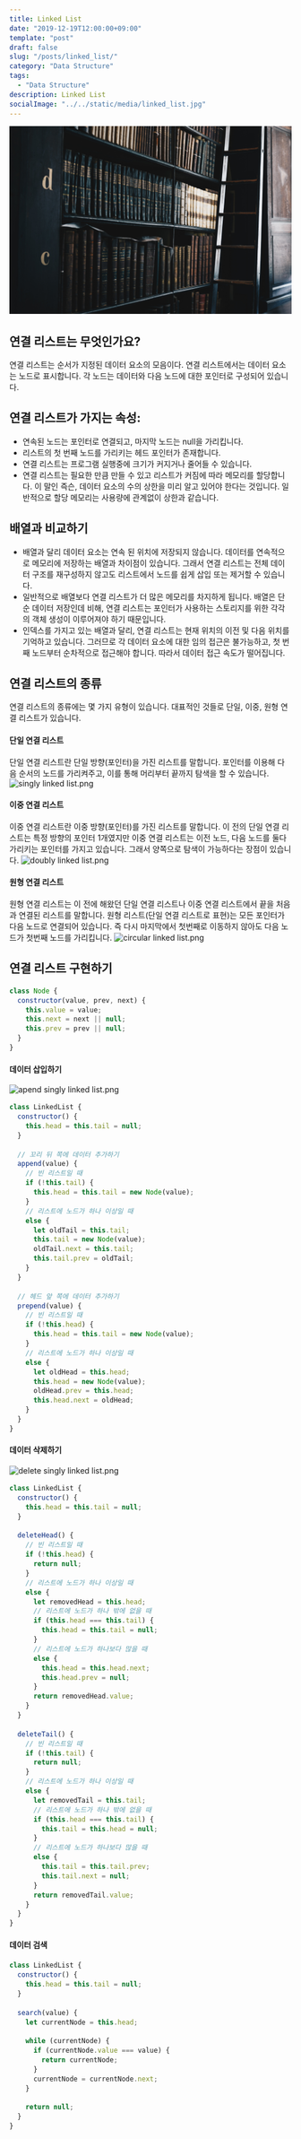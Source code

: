 ```yaml
---
title: Linked List
date: "2019-12-19T12:00:00+09:00"
template: "post"
draft: false
slug: "/posts/linked_list/"
category: "Data Structure"
tags:
  - "Data Structure"
description: Linked List
socialImage: "../../static/media/linked_list.jpg"
---
```


<img src="../../static/media/linked_list.jpg">

## 연결 리스트는 무엇인가요?

연결 리스트는 순서가 지정된 데이터 요소의 모음이다. 연결 리스트에서는 데이터 요소는 노드로 표시합니다. 각 노드는 데이터와 다음 노드에 대한 포인터로 구성되어 있습니다.

## 연결 리스트가 가지는 속성:

- 연속된 노드는 포인터로 연결되고, 마지막 노드는 null을 가리킵니다.
- 리스트의 첫 번째 노드를 가리키는 헤드 포인터가 존재합니다.
- 연결 리스트는 프로그램 실행중에 크기가 커지거나 줄어들 수 있습니다.
- 연결 리스트는 필요한 만큼 만들 수 있고 리스트가 커짐에 따라 메모리를 할당합니다. 이 말인 즉슨, 데이터 요소의 수의 상한을 미리 알고 있어야 한다는 것입니다. 일반적으로 할당 메모리는 사용량에 관계없이 상한과 같습니다.

## 배열과 비교하기

- 배열과 달리 데이터 요소는 연속 된 위치에 저장되지 않습니다. 데이터를 연속적으로 메모리에 저장하는 배열과 차이점이 있습니다. 그래서 연결 리스트는 전체 데이터 구조를 재구성하지 않고도 리스트에서 노드를 쉽게 삽입 또는 제거할 수 있습니다.
- 일반적으로 배열보다 연결 리스트가 더 많은 메모리를 차지하게 됩니다. 배열은 단순 데이터 저장인데 비해, 연결 리스트는 포인터가 사용하는 스토리지를 위한 각각의 객체 생성이 이루어져야 하기 때문입니다.
- 인덱스를 가지고 있는 배열과 달리, 연결 리스트는 현재 위치의 이전 및 다음 위치를 기억하고 있습니다. 그러므로 각 데이터 요소에 대한 임의 접근은 불가능하고, 첫 번째 노드부터 순차적으로 접근해야 합니다. 따라서 데이터 접근 속도가 떨어집니다.

## 연결 리스트의 종류

연결 리스트의 종류에는 몇 가지 유형이 있습니다. 대표적인 것들로 단일, 이중, 원형 연결 리스트가 있습니다.

#### 단일 연결 리스트

단일 연결 리스트란 단일 방향(포인터)을 가진 리스트를 말합니다. 포인터를 이용해 다음 순서의 노드를 가리켜주고, 이를 통해 머리부터 끝까지 탐색을 할 수 있습니다.
![singly linked list.png](https://images.velog.io/post-images/qkrcndtlr123/f0fe2df0-1ccb-11ea-a3f0-67eb27cac529/singly-linked-list.png)

#### 이중 연결 리스트

이중 연결 리스트란 이중 방향(포인터)를 가진 리스트를 말합니다. 이 전의 단일 연결 리스트는 특정 방향의 포인터 1개였지만 이중 연결 리스트는 이전 노드, 다음 노드를 둘다 가리키는 포인터를 가지고 있습니다. 그래서 양쪽으로 탐색이 가능하다는 장점이 있습니다.
![doubly linked list.png](https://images.velog.io/post-images/qkrcndtlr123/004a8010-1ccc-11ea-bf27-c786d621cb8c/doubly-linked-list.png)

#### 원형 연결 리스트

원형 연결 리스트는 이 전에 해왔던 단일 연결 리스트나 이중 연결 리스트에서 끝을 처음과 연결된 리스트를 말합니다. 원형 리스트(단일 연결 리스트로 표현)는 모든 포인터가 다음 노드로 연결되어 있습니다. 즉 다시 마지막에서 첫번째로 이동하지 않아도 다음 노드가 첫번째 노드를 가리킵니다.
![circular linked list.png](https://images.velog.io/post-images/qkrcndtlr123/0a73d190-1ccc-11ea-bf27-c786d621cb8c/circular-linked-list.png)

## 연결 리스트 구현하기

```js
class Node {
  constructor(value, prev, next) {
    this.value = value;
    this.next = next || null;
    this.prev = prev || null;
  }
}
```

#### 데이터 삽입하기

![apend singly linked list.png](https://images.velog.io/post-images/qkrcndtlr123/fc977840-1ccd-11ea-8840-dd38c1084347/apend-singly-linked-list.png)

```js
class LinkedList {
  constructor() {
    this.head = this.tail = null;
  }

  // 꼬리 뒤 쪽에 데이터 추가하기
  append(value) {
    // 빈 리스트일 때
    if (!this.tail) {
      this.head = this.tail = new Node(value);
    }
    // 리스트에 노드가 하나 이상일 때
    else {
      let oldTail = this.tail;
      this.tail = new Node(value);
      oldTail.next = this.tail;
      this.tail.prev = oldTail;
    }
  }

  // 헤드 앞 쪽에 데이터 추가하기
  prepend(value) {
    // 빈 리스트일 때
    if (!this.head) {
      this.head = this.tail = new Node(value);
    }
    // 리스트에 노드가 하나 이상일 때
    else {
      let oldHead = this.head;
      this.head = new Node(value);
      oldHead.prev = this.head;
      this.head.next = oldHead;
    }
  }
}
```

#### 데이터 삭제하기

![delete singly linked list.png](https://images.velog.io/post-images/qkrcndtlr123/a49c9f70-1cce-11ea-a6b9-ef2635374665/delete-singly-linked-list.png)

```js
class LinkedList {
  constructor() {
    this.head = this.tail = null;
  }

  deleteHead() {
    // 빈 리스트일 때
    if (!this.head) {
      return null;
    }
    // 리스트에 노드가 하나 이상일 때
    else {
      let removedHead = this.head;
      // 리스트에 노드가 하나 밖에 없을 때
      if (this.head === this.tail) {
        this.head = this.tail = null;
      }
      // 리스트에 노드가 하나보다 많을 때
      else {
        this.head = this.head.next;
        this.head.prev = null;
      }
      return removedHead.value;
    }
  }

  deleteTail() {
    // 빈 리스트일 때
    if (!this.tail) {
      return null;
    }
    // 리스트에 노드가 하나 이상일 때
    else {
      let removedTail = this.tail;
      // 리스트에 노드가 하나 밖에 없을 때
      if (this.head === this.tail) {
        this.tail = this.head = null;
      }
      // 리스트에 노드가 하나보다 많을 때
      else {
        this.tail = this.tail.prev;
        this.tail.next = null;
      }
      return removedTail.value;
    }
  }
}
```

#### 데이터 검색

```js
class LinkedList {
  constructor() {
    this.head = this.tail = null;
  }

  search(value) {
    let currentNode = this.head;

    while (currentNode) {
      if (currentNode.value === value) {
        return currentNode;
      }
      currentNode = currentNode.next;
    }

    return null;
  }
}
```
